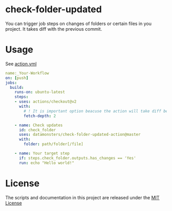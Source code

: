 # check-folder-updated

You can trigger job steps on changes of folders or certain files in you project. It takes diff with the previous commit.

# Usage

See [action.yml](action.yml)

```yaml
name:_Your-Workflow
on: [push]
jobs:
  build:
    runs-on: ubuntu-latest
    steps:
    - uses: actions/checkout@v2
      with:
        # ! It is important option beacuse the action will take diff between HEAD and HEAD^
        fetch-depth: 2

    - name: Check updates
      id: check_folder
      uses: datamonsters/check-folder-updated-action@master
      with:
        folder: path/folder[/file]

    - name: Your target step
      if: steps.check_folder.outputs.has_changes == 'Yes'
      run: echo "Hello world!" 
```


# License

The scripts and documentation in this project are released under the [MIT License](LICENSE)